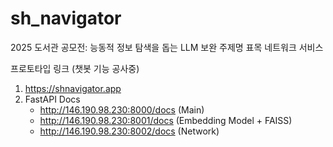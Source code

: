 # sh_navigator

2025 도서관 공모전: 능동적 정보 탐색을 돕는 LLM 보완 주제명 표목 네트워크 서비스

프로토타입 링크
(챗봇 기능 공사중)
1. https://shnavigator.app
2. FastAPI Docs
   - http://146.190.98.230:8000/docs (Main)
   - http://146.190.98.230:8001/docs (Embedding Model + FAISS)
   - http://146.190.98.230:8002/docs (Network)
